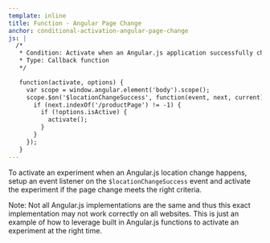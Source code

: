 ```yaml
---
template: inline
title: Function - Angular Page Change
anchor: conditional-activation-angular-page-change
js: |
  /*
   * Condition: Activate when an Angular.js application successfully changes location
   * Type: Callback function
   */

   function(activate, options) {
     var scope = window.angular.element('body').scope();
     scope.$on('$locationChangeSuccess', function(event, next, current) {
       if (next.indexOf('/productPage') != -1) {
         if (!options.isActive) {
           activate();
         }
       }
     });
   }
---
```


To activate an experiment when an Angular.js location change happens, setup an event listener on the `$locationChangeSuccess` event and activate the experiment if the page change meets the right criteria.

Note: Not all Angular.js implementations are the same and thus this exact implementation may not work correctly on all websites. This is just an example of how to leverage built in Angular.js functions to activate an experiment at the right time.
